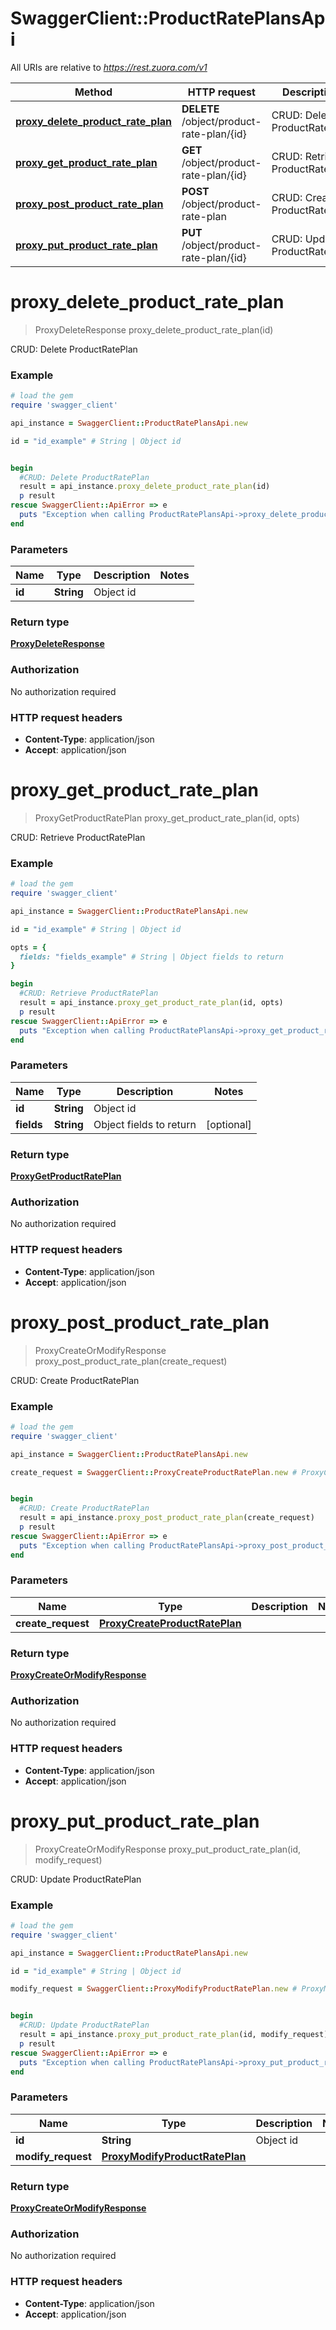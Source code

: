 # SwaggerClient::ProductRatePlansApi

All URIs are relative to *https://rest.zuora.com/v1*

Method | HTTP request | Description
------------- | ------------- | -------------
[**proxy_delete_product_rate_plan**](ProductRatePlansApi.md#proxy_delete_product_rate_plan) | **DELETE** /object/product-rate-plan/{id} | CRUD: Delete ProductRatePlan
[**proxy_get_product_rate_plan**](ProductRatePlansApi.md#proxy_get_product_rate_plan) | **GET** /object/product-rate-plan/{id} | CRUD: Retrieve ProductRatePlan
[**proxy_post_product_rate_plan**](ProductRatePlansApi.md#proxy_post_product_rate_plan) | **POST** /object/product-rate-plan | CRUD: Create ProductRatePlan
[**proxy_put_product_rate_plan**](ProductRatePlansApi.md#proxy_put_product_rate_plan) | **PUT** /object/product-rate-plan/{id} | CRUD: Update ProductRatePlan


# **proxy_delete_product_rate_plan**
> ProxyDeleteResponse proxy_delete_product_rate_plan(id)

CRUD: Delete ProductRatePlan



### Example
```ruby
# load the gem
require 'swagger_client'

api_instance = SwaggerClient::ProductRatePlansApi.new

id = "id_example" # String | Object id


begin
  #CRUD: Delete ProductRatePlan
  result = api_instance.proxy_delete_product_rate_plan(id)
  p result
rescue SwaggerClient::ApiError => e
  puts "Exception when calling ProductRatePlansApi->proxy_delete_product_rate_plan: #{e}"
end
```

### Parameters

Name | Type | Description  | Notes
------------- | ------------- | ------------- | -------------
 **id** | **String**| Object id | 

### Return type

[**ProxyDeleteResponse**](ProxyDeleteResponse.md)

### Authorization

No authorization required

### HTTP request headers

 - **Content-Type**: application/json
 - **Accept**: application/json



# **proxy_get_product_rate_plan**
> ProxyGetProductRatePlan proxy_get_product_rate_plan(id, opts)

CRUD: Retrieve ProductRatePlan



### Example
```ruby
# load the gem
require 'swagger_client'

api_instance = SwaggerClient::ProductRatePlansApi.new

id = "id_example" # String | Object id

opts = { 
  fields: "fields_example" # String | Object fields to return
}

begin
  #CRUD: Retrieve ProductRatePlan
  result = api_instance.proxy_get_product_rate_plan(id, opts)
  p result
rescue SwaggerClient::ApiError => e
  puts "Exception when calling ProductRatePlansApi->proxy_get_product_rate_plan: #{e}"
end
```

### Parameters

Name | Type | Description  | Notes
------------- | ------------- | ------------- | -------------
 **id** | **String**| Object id | 
 **fields** | **String**| Object fields to return | [optional] 

### Return type

[**ProxyGetProductRatePlan**](ProxyGetProductRatePlan.md)

### Authorization

No authorization required

### HTTP request headers

 - **Content-Type**: application/json
 - **Accept**: application/json



# **proxy_post_product_rate_plan**
> ProxyCreateOrModifyResponse proxy_post_product_rate_plan(create_request)

CRUD: Create ProductRatePlan



### Example
```ruby
# load the gem
require 'swagger_client'

api_instance = SwaggerClient::ProductRatePlansApi.new

create_request = SwaggerClient::ProxyCreateProductRatePlan.new # ProxyCreateProductRatePlan | 


begin
  #CRUD: Create ProductRatePlan
  result = api_instance.proxy_post_product_rate_plan(create_request)
  p result
rescue SwaggerClient::ApiError => e
  puts "Exception when calling ProductRatePlansApi->proxy_post_product_rate_plan: #{e}"
end
```

### Parameters

Name | Type | Description  | Notes
------------- | ------------- | ------------- | -------------
 **create_request** | [**ProxyCreateProductRatePlan**](ProxyCreateProductRatePlan.md)|  | 

### Return type

[**ProxyCreateOrModifyResponse**](ProxyCreateOrModifyResponse.md)

### Authorization

No authorization required

### HTTP request headers

 - **Content-Type**: application/json
 - **Accept**: application/json



# **proxy_put_product_rate_plan**
> ProxyCreateOrModifyResponse proxy_put_product_rate_plan(id, modify_request)

CRUD: Update ProductRatePlan



### Example
```ruby
# load the gem
require 'swagger_client'

api_instance = SwaggerClient::ProductRatePlansApi.new

id = "id_example" # String | Object id

modify_request = SwaggerClient::ProxyModifyProductRatePlan.new # ProxyModifyProductRatePlan | 


begin
  #CRUD: Update ProductRatePlan
  result = api_instance.proxy_put_product_rate_plan(id, modify_request)
  p result
rescue SwaggerClient::ApiError => e
  puts "Exception when calling ProductRatePlansApi->proxy_put_product_rate_plan: #{e}"
end
```

### Parameters

Name | Type | Description  | Notes
------------- | ------------- | ------------- | -------------
 **id** | **String**| Object id | 
 **modify_request** | [**ProxyModifyProductRatePlan**](ProxyModifyProductRatePlan.md)|  | 

### Return type

[**ProxyCreateOrModifyResponse**](ProxyCreateOrModifyResponse.md)

### Authorization

No authorization required

### HTTP request headers

 - **Content-Type**: application/json
 - **Accept**: application/json



